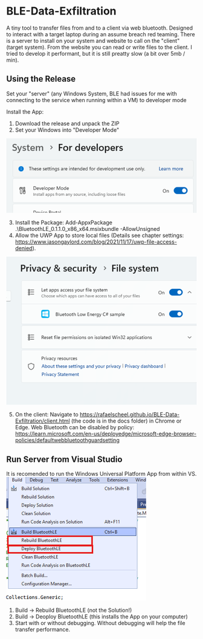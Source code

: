 # BLE-Data-Exfiltration
A tiny tool to transfer files from and to a client via web bluetooth. Designed to interact with a target laptop during an assume breach red teaming.
There is a server to install on your system and website to call on the "client" (target system). From the website you can read or write files to the client.
I tried to develop it performant, but it is still preatty slow (a bit over 5mb / min).

## Using the Release

Set your "server" (any Windows System, BLE had issues for me with connecting to the service when running within a VM) to developer mode

Install the App:
1) Download the release and unpack the ZIP
2) Set your Windows into "Developer Mode"

![Developer Mode](image-1.png)

3) Install the Package: Add-AppxPackage .\BluetoothLE_0.1.1.0_x86_x64.msixbundle -AllowUnsigned
4) Allow the UWP App to store local files (Details see chapter settings: https://www.jasongaylord.com/blog/2021/11/17/uwp-file-access-denied).

![alt text](image.png)

5) On the client: Navigate to  https://rafaelscheel.github.io/BLE-Data-Exfiltration/client.html (the code is in the docs folder) in Chrome or Edge. Web Bluetooth can be disabled by policy: https://learn.microsoft.com/en-us/deployedge/microsoft-edge-browser-policies/defaultwebbluetoothguardsetting 


## Run Server from Visual Studio

It is recomended to run the Windows Universal Platform App from within VS. 
![alt text](image-2.png)

1) Build -> Rebuild BluetoothLE (not the Solution!)
2) Build -> Deoploy BluetoothLE (this installs the App on your computer)
3) Start with or without debugging. Without debugging will help the file transfer performance.
